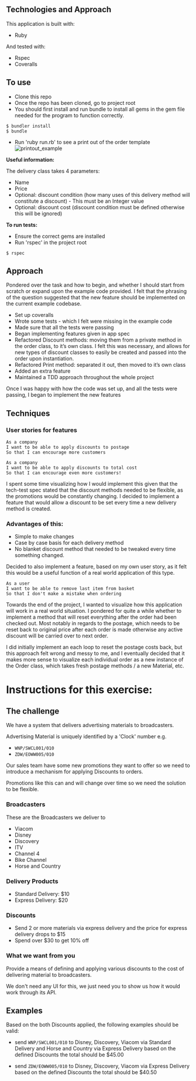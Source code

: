 ## Technologies and Approach

This application is built with:
- Ruby

And tested with:
- Rspec
- Coveralls

## To use

- Clone this repo
- Once the repo has been cloned, go to project root
- You should first install and run bundle to install all gems in the gem file needed for the program to function correctly.

```
$ bundler install
$ bundle
```
- Run 'ruby run.rb' to see a print out of the order template
![printout_example](http://imgur.com/a/L7ENU)

**Useful information:**

The delivery class takes 4 parameters:
- Name
- Price
- Optional: discount condition (how many uses of this delivery method will constitute a discount) - This must be an Integer value
- Optional: discount cost (discount condition must be defined otherwise this will be ignored)

**To run tests:**

- Ensure the correct gems are installed
- Run 'rspec' in the project root
```
$ rspec
```

## Approach

Pondered over the task and how to begin, and whether I should start from scratch or expand upon the example code provided.  I felt that the phrasing of the question suggested that the new feature should be implemented on the current example codebase.

- Set up coveralls
- Wrote some tests - which I felt were missing in the example code  
- Made sure that all the tests were passing
- Began implementing features given in app spec
- Refactored Discount methods: moving them from a private method in the order class, to it’s own class.  I felt this was necessary, and allows for new types of discount classes to easily be created and passed into the order upon instantiation.
- Refactored Print method: separated it out, then moved to it’s own class
- Added an extra feature
- Maintained a TDD approach throughout the whole project

Once I was happy with how the code was set up, and all the tests were passing, I began to implement the new features

## Techniques

### User stories for features

```
As a company
I want to be able to apply discounts to postage
So that I can encourage more customers

As a company
I want to be able to apply discounts to total cost
So that I can encourage even more customers!
```

I spent some time visualizing how I would implement this given that the tech-test spec stated that the discount methods needed to be flexible, as the promotions would be constantly changing.  I decided to implement a feature that would allow a discount to be set every time a new delivery method is created.

### Advantages of this:  
- Simple to make changes
- Case by case basis for each delivery method
- No blanket discount method that needed to be tweaked every time something changed.

Decided to also implement a feature, based on my own user story, as it felt this would be a useful function of a real world application of this type.

```
As a user
I want to be able to remove last item from basket
So that I don't make a mistake when ordering
```

Towards the end of the project, I wanted to visualize how this application will work in a real world situation. I pondered for quite a while whether to implement a method that will reset everything after the order had been checked out. Most notably in regards to the postage, which needs to be reset back to original price after each order is made otherwise any active discount will be carried over to next order.

I did initially implement an each loop to reset the postage costs back, but this approach felt wrong and messy to me, and I eventually decided that it makes more sense to visualize each individual order as a new instance of the Order class, which takes fresh postage methods / a new Material, etc.


# Instructions for this exercise:  

## The challenge

We have a system that delivers advertising materials to broadcasters.

Advertising Material is uniquely identified by a 'Clock' number e.g.

* `WNP/SWCL001/010`
* `ZDW/EOWW005/010`

Our sales team have some new promotions they want to offer so
we need to introduce a mechanism for applying Discounts to orders.

Promotions like this can and will change over time so we need the solution to be flexible.

### Broadcasters

These are the Broadcasters we deliver to

* Viacom
* Disney
* Discovery
* ITV
* Channel 4
* Bike Channel
* Horse and Country


### Delivery Products

* Standard Delivery: $10
* Express Delivery: $20

### Discounts

* Send 2 or more materials via express delivery and the price for express delivery drops to $15
* Spend over $30 to get 10% off

### What we want from you

Provide a means of defining and applying various discounts to the cost of delivering material to broadcasters.

We don't need any UI for this, we just need you to show us how it would work through its API.

## Examples

Based on the both Discounts applied, the following examples should be valid:

* send `WNP/SWCL001/010` to Disney, Discovery, Viacom via Standard Delivery and Horse and Country via Express Delivery
    based on the defined Discounts the total should be $45.00

* send `ZDW/EOWW005/010` to Disney, Discovery, Viacom via Express Delivery
     based on the defined Discounts the total should be $40.50
